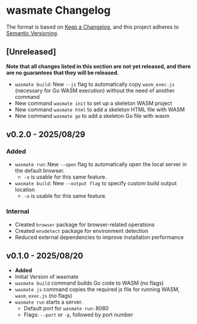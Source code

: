 # wasmate Changelog

The format is based on [Keep a Changelog](https://keepachangelog.com/en/1.1.0/),
and this project adheres to [Semantic Versioning](https://semver.org/spec/v2.0.0.html).

## [Unreleased]

__Note that all changes listed in this section are not yet released, and there are no guarantees that they will be released.__
- `wasmate build`: New `--js` flag to automatically copy `wasm_exec.js` (necessary for Go WASM execution) without the need of another command
- New command `wasmate init` to set up a skeleton WASM project
- New command `wasmate html` to add a skeleton HTML file with WASM
- New command `wasmate go` to add a skeleton Go file with wasm

## v0.2.0 - 2025/08/29

### Added

- `wasmate run`: New `--open` flag to automatically open the local server in the default browser.
  - `-o` is usable for this same feature.
- `wasmate build`: New `--output flag` to specify custom build output location
  - `-o` is usable for this same feature.

### Internal

- Created `browser` package for browser-related operations
- Created `envdetect` package for environment detection
- Reduced external dependencies to improve installation performance

## v0.1.0 - 2025/08/20

- **Added**
- Initial Version of wasmate
- `wasmate build` command builds Go code to WASM (no flags)
- `wasmate js` command copies the required js file for running WASM, `wasm_exec.js` (no flags)
- `wasmate run` starts a server.
  - Default port for `wasmate run`: 8080
  - Flags: `--port` or `-p`, followed by port number
